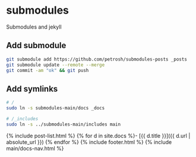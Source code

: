 # submodules
Submodules and jekyll

## Add submodule

```sh
git submodule add https://github.com/petrosh/submodules-posts _posts
git submodule update --remote --merge
git commit -am "ok" && git push
```

## Add symlinks

```sh
# /
sudo ln -s submodules-main/docs _docs

# /_includes
sudo ln -s ../submodules-main/includes main
```

{% include post-list.html %}
{% for d in site.docs %}- [{{ d.title }}]({{ d.url | absolute_url }})
{% endfor %}
{% include footer.html %}
{% include main/docs-nav.html %}
